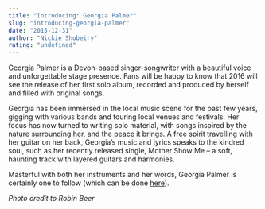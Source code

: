 ```yaml
---
title: "Introducing: Georgia Palmer"
slug: "introducing-georgia-palmer"
date: "2015-12-31"
author: "Nickie Shobeiry"
rating: "undefined"
---
```


Georgia Palmer is a Devon-based singer-songwriter with a beautiful voice and unforgettable stage presence. Fans will be happy to know that 2016 will see the release of her first solo album, recorded and produced by herself and filled with original songs.

Georgia has been immersed in the local music scene for the past few years, gigging with various bands and touring local venues and festivals. Her focus has now turned to writing solo material, with songs inspired by the nature surrounding her, and the peace it brings. A free spirit travelling with her guitar on her back, Georgia’s music and lyrics speaks to the kindred soul, such as her recently released single, Mother Show Me – a soft, haunting track with layered guitars and harmonies.

Masterful with both her instruments and her words, Georgia Palmer is certainly one to follow (which can be done [here](https://www.facebook.com/georgiapalmermusic/timeline)).

_Photo credit to Robin Beer_
